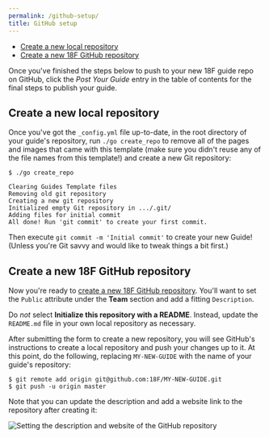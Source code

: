 ```yaml
---
permalink: /github-setup/
title: GitHub setup
---
```

- [Create a new local repository](#create-local-repo)
- [Create a new 18F GitHub repository](#create-18f-repo)

Once you've finished the steps below to push to your new 18F guide repo on GitHub, click the
_Post Your Guide_ entry in the table of contents for the final steps to
publish your guide.

## <a name="create-local-repo"></a>Create a new local repository

Once you've got the `_config.yml` file up-to-date, in the root directory of
your guide's repository, run `./go create_repo` to remove all of the
pages and images that came with this template (make sure you didn't reuse any
of the file names from this template!) and create a new Git repository:

```
$ ./go create_repo

Clearing Guides Template files
Removing old git repository
Creating a new git repository
Initialized empty Git repository in .../.git/
Adding files for initial commit
All done! Run 'git commit' to create your first commit.
```

Then execute `git commit -m 'Initial commit'` to create your new Guide!
(Unless you're Git savvy and would like to tweak things a bit first.)

## <a name="create-18f-repo"></a>Create a new 18F GitHub repository

Now you're ready to [create a new 18F GitHub
repository](https://github.com/organizations/18F/repositories/new). You'll
want to set the `Public` attribute under the **Team** section and add a
fitting `Description`.

Do _not_ select **Initialize this repository with a README**. Instead, update
the `README.md` file in your own local repository as necessary.

After submitting the form to create a new repository, you will see GitHub's
instructions to create a local repository and push your changes up to it. At
this point, do the following, replacing `MY-NEW-GUIDE` with the name of your
guide's repository:

```
$ git remote add origin git@github.com:18F/MY-NEW-GUIDE.git
$ git push -u origin master
```

Note that you can update the description and add a website link to the
repository after creating it:

<img src="{{site.baseurl}}/images/description.png" alt="Setting the
description and website of the GitHub repository">
